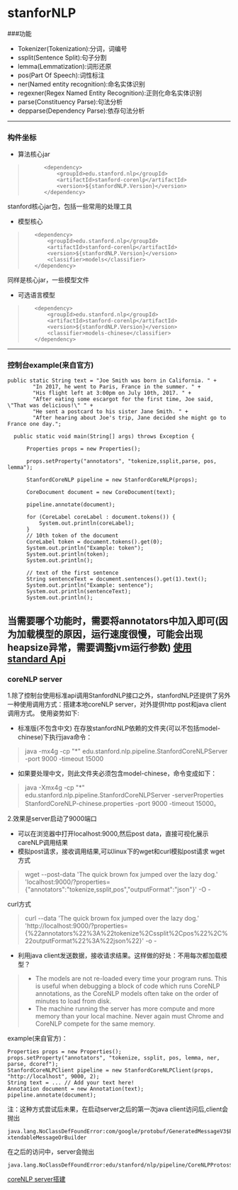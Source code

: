 stanforNLP
========
###功能
* Tokenizer(Tokenization):分词，词编号
* ssplit(Sentence Split):句子分割
* lemma(Lemmatization):词形还原
* pos(Part Of Speech):词性标注
* ner(Named entity recognition):命名实体识别
* regexner(Regex Named Entity Recognition):正则化命名实体识别
* parse(Constituency Parse):句法分析
* depparse(Dependency Parse):依存句法分析
---
### 构件坐标
* 算法核心jar
>           <dependency>
>               <groupId>edu.stanford.nlp</groupId>
>               <artifactId>stanford-corenlp</artifactId>
>               <version>${stanfordNLP.Version}</version>
>           </dependency>

stanford核心jar包，包括一些常用的处理工具

* 模型核心
>        <dependency>
>            <groupId>edu.stanford.nlp</groupId>
>            <artifactId>stanford-corenlp</artifactId>
>            <version>${stanfordNLP.Version}</version>
>            <classifier>models</classifier>
>        </dependency>
同样是核心jar，一些模型文件
* 可选语言模型	
>        <dependency>
>            <groupId>edu.stanford.nlp</groupId>
>            <artifactId>stanford-corenlp</artifactId>
>            <version>${stanfordNLP.Version}</version>
>            <classifier>models-chinese</classifier>
>        </dependency>

---
### 控制台example(来自官方)
>  
    public static String text = "Joe Smith was born in California. " +
            "In 2017, he went to Paris, France in the summer. " +
            "His flight left at 3:00pm on July 10th, 2017. " +
            "After eating some escargot for the first time, Joe said, \"That was delicious!\" " +
            "He sent a postcard to his sister Jane Smith. " +
            "After hearing about Joe's trip, Jane decided she might go to France one day.";
  
      public static void main(String[] args) throws Exception {
          
          Properties props = new Properties();
  
          props.setProperty("annotators", "tokenize,ssplit,parse, pos, lemma");
  
          StanfordCoreNLP pipeline = new StanfordCoreNLP(props);
  
          CoreDocument document = new CoreDocument(text);
  
          pipeline.annotate(document);
  
          for (CoreLabel coreLabel : document.tokens()) {
              System.out.println(coreLabel);
          }
          // 10th token of the document
          CoreLabel token = document.tokens().get(0);
          System.out.println("Example: token");
          System.out.println(token);
          System.out.println();
  
          // text of the first sentence
          String sentenceText = document.sentences().get(1).text();
          System.out.println("Example: sentence");
          System.out.println(sentenceText);
          System.out.println();

当需要哪个功能时，需要将annotators中加入即可(因为加载模型的原因，运行速度很慢，可能会出现heapsize异常，需要调整jvm运行参数)
[使用standard Api](https://stanfordnlp.github.io/CoreNLP/api.html)
---
### coreNLP server
1.除了控制台使用标准api调用StanfordNLP接口之外，stanfordNLP还提供了另外一种使用调用方式：搭建本地coreNLP server，对外提供http post和java client调用方式。
使用姿势如下:
* 标准版(不包含中文)
在存放stanfordNLP依赖的文件夹(可以不包括model-chinese)下执行java命令：
> java -mx4g -cp "*" edu.stanford.nlp.pipeline.StanfordCoreNLPServer -port 9000 -timeout 15000
* 如果要处理中文，则此文件夹必须包含model-chinese，命令变成如下：
> java -Xmx4g -cp "*" edu.stanford.nlp.pipeline.StanfordCoreNLPServer -serverProperties StanfordCoreNLP-chinese.properties -port 9000 -timeout 15000。

2.效果是server启动了9000端口
* 可以在浏览器中打开localhost:9000,然后post data，直接可视化展示careNLP调用结果
* 模拟post请求，接收调用结果,可以linux下的wget和curl模拟post请求
wget方式
> wget --post-data 'The quick brown fox jumped over the lazy dog.' 'localhost:9000/?properties={"annotators":"tokenize,ssplit,pos","outputFormat":"json"}' -O -

curl方式
> curl --data 'The quick brown fox jumped over the lazy dog.' 'http://localhost:9000/?properties={%22annotators%22%3A%22tokenize%2Cssplit%2Cpos%22%2C%22outputFormat%22%3A%22json%22}' -o -

* 利用java client发送数据，接收请求结果。这样做的好处：不用每次都加载模型？
> * The models are not re-loaded every time your program runs. This is useful when debugging a block of code which runs CoreNLP annotations, as the CoreNLP models often take on the order of minutes to load from disk.
> * The machine running the server has more compute and more memory than your local machine. Never again must Chrome and CoreNLP compete for the same memory.

example(来自官方)：
 >
  
    Properties props = new Properties();
    props.setProperty("annotators", "tokenize, ssplit, pos, lemma, ner, parse, dcoref");
    StanfordCoreNLPClient pipeline = new StanfordCoreNLPClient(props, "http://localhost", 9000, 2);
    String text = ... // Add your text here!
    Annotation document = new Annotation(text);
    pipeline.annotate(document);
    
注：这种方式尝试后未果，在启动server之后的第一次java client访问后,client会抛出
> 
    
    java.lang.NoClassDefFoundError:com/google/protobuf/GeneratedMessageV3$E			xtendableMessageOrBuilder
在之后的访问中，server会抛出
>
    
    java.lang.NoClassDefFoundError:edu/stanford/nlp/pipeline/CoreNLPProtos$Docume
    
[coreNLP server搭建](https://stanfordnlp.github.io/CoreNLP/corenlp-server.html)